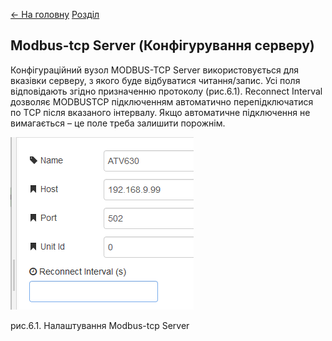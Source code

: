 [<- На головну](../)  [Розділ](README.md)

## Modbus-tcp Server (Конфігурування серверу)

Конфігураційний вузол MODBUS-TCP Server використовується для вказівки серверу, з якого буде відбуватися читання/запис. Усі поля відповідають згідно призначенню протоколу (рис.6.1). Reconnect Interval дозволяє MODBUSTCP підключенням автоматично перепідключатися по TCP після вказаного інтервалу. Якщо автоматичне підключення не вимагається – це поле треба залишити порожнім. 

![img](media/6_1.png)

рис.6.1. Налаштування Modbus-tcp Server